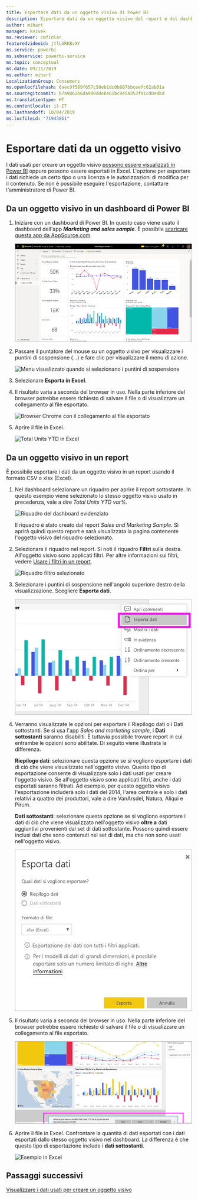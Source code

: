 ```yaml
---
title: Esportare dati da un oggetto visivo di Power BI
description: Esportare dati da un oggetto visivo del report e del dashboard e visualizzarli in Excel.
author: mihart
manager: kvivek
ms.reviewer: cmfinlan
featuredvideoid: jtlLGRKBvXY
ms.service: powerbi
ms.subservice: powerbi-service
ms.topic: conceptual
ms.date: 09/11/2019
ms.author: mihart
LocalizationGroup: Consumers
ms.openlocfilehash: 6aec9f569f657c58eb1dc0b807bbceefc62ab01a
ms.sourcegitcommit: b7a9862b6da940ddebe61bc945a353f91cd0e4bd
ms.translationtype: HT
ms.contentlocale: it-IT
ms.lasthandoff: 10/04/2019
ms.locfileid: "71943861"
---
```

# <a name="export-data-from-a-visual"></a>Esportare dati da un oggetto visivo
I dati usati per creare un oggetto visivo [possono essere visualizzati in Power BI](end-user-show-data.md) oppure possono essere esportati in Excel. L'opzione per esportare i dati richiede un certo tipo o una licenza e le autorizzazioni di modifica per il contenuto. Se non è possibile eseguire l'esportazione, contattare l'amministratore di Power BI. 

## <a name="from-a-visual-on-a-power-bi-dashboard"></a>Da un oggetto visivo in un dashboard di Power BI

1. Iniziare con un dashboard di Power BI. In questo caso viene usato il dashboard dell'app ***Marketing and sales sample***. È possibile [scaricare questa app da AppSource.com](https://appsource.microsoft.com/en-us/product/power-bi/microsoft-retail-analysis-sample.salesandmarketingsample-preview?flightCodes=e2b06c7a-a438-4d99-9eb6-4324ce87f282).

    ![Dashboard dell'app](media/end-user-export/power-bi-dashboards.png)

2. Passare il puntatore del mouse su un oggetto visivo per visualizzare i puntini di sospensione (...) e fare clic per visualizzare il menu di azione.

    ![Menu visualizzato quando si selezionano i puntini di sospensione](media/end-user-export/power-bi-action-menu.png)

3. Selezionare **Esporta in Excel**.

4. Il risultato varia a seconda del browser in uso. Nella parte inferiore del browser potrebbe essere richiesto di salvare il file o di visualizzare un collegamento al file esportato. 

    ![Browser Chrome con il collegamento al file esportato](media/end-user-export/power-bi-dashboard-exports.png)

5. Aprire il file in Excel.  

    ![Total Units YTD in Excel](media/end-user-export/power-bi-excel.png)


## <a name="from-a-visual-in-a-report"></a>Da un oggetto visivo in un report
È possibile esportare i dati da un oggetto visivo in un report usando il formato CSV o xlsx (Excel). 

1. Nel dashboard selezionare un riquadro per aprire il report sottostante.  In questo esempio viene selezionato lo stesso oggetto visivo usato in precedenza, vale a dire *Total Units YTD var%.* 

    ![Riquadro del dashboard evidenziato](media/end-user-export/power-bi-export-reports.png)

    Il riquadro è stato creato dal report *Sales and Marketing Sample*. Si aprirà quindi questo report e sarà visualizzata la pagina contenente l'oggetto visivo del riquadro selezionato. 

2. Selezionare il riquadro nel report. Si noti il riquadro **Filtri** sulla destra. All'oggetto visivo sono applicati filtri. Per altre informazioni sui filtri, vedere [Usare i filtri in un report](end-user-report-filter.md).

    ![Riquadro filtro selezionato](media/end-user-export/power-bi-export-filter.png)


3. Selezionare i puntini di sospensione nell'angolo superiore destro della visualizzazione. Scegliere **Esporta dati**.

    ![Esportare i dati selezionati dall'elenco a discesa](media/end-user-export/power-bi-export-report.png)

4. Verranno visualizzate le opzioni per esportare il Riepilogo dati o i Dati sottostanti. Se si usa l'app *Sales and marketing sample*, i **Dati sottostanti** saranno disabiliti. È tuttavia possibile trovare report in cui entrambe le opzioni sono abilitate. Di seguito viene illustrata la differenza.

    **Riepilogo dati**: selezionare questa opzione se si vogliono esportare i dati di ciò che viene visualizzato nell'oggetto visivo.  Questo tipo di esportazione consente di visualizzare solo i dati usati per creare l'oggetto visivo. Se all'oggetto visivo sono applicati filtri, anche i dati esportati saranno filtrati. Ad esempio, per questo oggetto visivo l'esportazione includerà solo i dati del 2014, l'area centrale e solo i dati relativi a quattro dei produttori, vale a dire VanArsdel, Natura, Aliqui e Pirum.
  

    **Dati sottostanti**: selezionare questa opzione se si vogliono esportare i dati di ciò che viene visualizzato nell'oggetto visivo **oltre a** dati aggiuntivi provenienti dal set di dati sottostante.  Possono quindi essere inclusi dati che sono contenuti nel set di dati, ma che non sono usati nell'oggetto visivo. 

    ![Menu in cui si sceglie il riepilogo dati o i dati sottostanti](media/end-user-export/power-bi-export-option.png)

5. Il risultato varia a seconda del browser in uso. Nella parte inferiore del browser potrebbe essere richiesto di salvare il file o di visualizzare un collegamento al file esportato. 

    ![Visualizzazione del file esportato nel browser Microsoft Edge](media/end-user-export/power-bi-export-edge-browser.png)


6. Aprire il file in Excel. Confrontare la quantità di dati esportati con i dati esportati dallo stesso oggetto visivo nel dashboard. La differenza è che questo tipo di esportazione include i **dati sottostanti**. 

    ![Esempio in Excel](media/end-user-export/power-bi-underlying.png)

## <a name="next-steps"></a>Passaggi successivi

[Visualizzare i dati usati per creare un oggetto visivo](end-user-show-data.md)